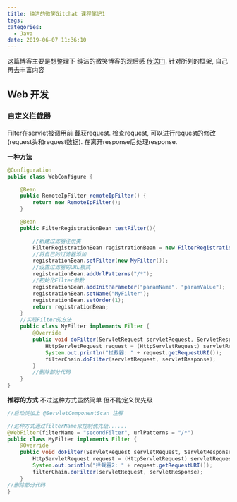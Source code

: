 ```yaml
---
title: 纯洁的微笑Gitchat 课程笔记1
tags:
categories:
  - Java
date: 2019-06-07 11:36:10
---
```

这篇博客主要是想整理下 纯洁的微笑博客的观后感 [传送门](https://www.ityouknow.com/springboot/2016/02/03/spring-boot-web.html). 针对所列的框架, 自己再去丰富内容
<!--more-->

## Web 开发

### 自定义拦截器
Filter在servlet被调用前 截获request. 检查request, 可以进行request的修改(request头和request数据).
在离开response后处理response.

**一种方法**
```java
@Configuration
public class WebConfigure {

    @Bean
    public RemoteIpFilter remoteIpFilter() {
        return new RemoteIpFilter();
    }

    @Bean
    public FilterRegistrationBean testFilter(){

        //新建过滤器注册类
        FilterRegistrationBean registrationBean = new FilterRegistrationBean();
        //将自己的过滤器添加
        registrationBean.setFilter(new MyFilter());
        //设置过滤器的URL模式
        registrationBean.addUrlPatterns("/*");
        //初始化Filter参数
        registrationBean.addInitParameter("paramName", "paramValue");
        registrationBean.setName("MyFilter");
        registrationBean.setOrder(1);
        return registrationBean;
    }
    //实现Filter的方法
    public class MyFilter implements Filter {
        @Override
        public void doFilter(ServletRequest servletRequest, ServletResponse servletResponse, FilterChain filterChain) throws IOException, ServletException {
            HttpServletRequest request = (HttpServletRequest) servletRequest;
            System.out.println("拦截器: " + request.getRequestURI());
            filterChain.doFilter(servletRequest, servletResponse);
        }
        //删除部分代码
    }
}
```
**推荐的方式** 不过这种方式虽然简单 但不能定义优先级
```java
//启动类加上 @ServletComponentScan 注解

//这种方式通过filterName来控制优先级......
@WebFilter(filterName = "secondFilter", urlPatterns = "/*")
public class MyFilter implements Filter {
    @Override
    public void doFilter(ServletRequest servletRequest, ServletResponse servletResponse, FilterChain filterChain) throws IOException, ServletException {
        HttpServletRequest request = (HttpServletRequest) servletRequest;
        System.out.println("拦截器2: " + request.getRequestURI());
        filterChain.doFilter(servletRequest, servletResponse);
    }
//删除部分代码
}

```
